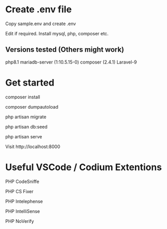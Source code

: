 # Create .env file

Copy sample.env and create .env

Edit if required. Install mysql, php, composer etc.

## Versions tested (Others might work)

php8.1
mariadb-server (1:10.5.15-0)
composer (2.4.1)
Laravel-9

# Get started

composer install

composer dumpautoload

php artisan migrate

php artisan db:seed

php artisan serve

Visit http://localhost:8000

# Useful VSCode / Codium Extentions

PHP CodeSniffe

PHP CS Fixer

PHP Intelephense

PHP IntelliSense

PHP NoVerify
